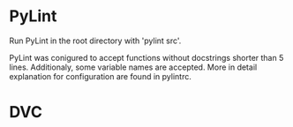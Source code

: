 # PyLint
Run PyLint in the root directory with 'pylint src'.

PyLint was conigured to accept functions without docstrings shorter than 5 lines. Additionaly, some variable names are accepted. More in detail explanation for configuration are found in pylintrc.

# DVC

